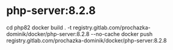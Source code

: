 # php-server:8.2.8
cd php82
docker build . -t registry.gitlab.com/prochazka-dominik/docker/php-server:8.2.8 --no-cache
docker push registry.gitlab.com/prochazka-dominik/docker/php-server:8.2.8
